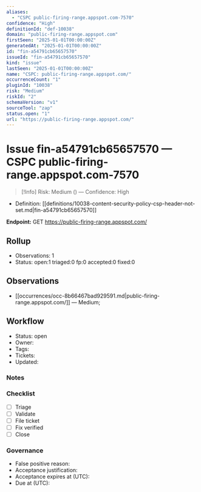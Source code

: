 ```yaml
---
aliases:
  - "CSPC public-firing-range.appspot.com-7570"
confidence: "High"
definitionId: "def-10038"
domain: "public-firing-range.appspot.com"
firstSeen: "2025-01-01T00:00:00Z"
generatedAt: "2025-01-01T00:00:00Z"
id: "fin-a54791cb65657570"
issueId: "fin-a54791cb65657570"
kind: "issue"
lastSeen: "2025-01-01T00:00:00Z"
name: "CSPC: public-firing-range.appspot.com/"
occurrenceCount: "1"
pluginId: "10038"
risk: "Medium"
riskId: "2"
schemaVersion: "v1"
sourceTool: "zap"
status.open: "1"
url: "https://public-firing-range.appspot.com/"
---
```


# Issue fin-a54791cb65657570 — CSPC public-firing-range.appspot.com-7570

> [!Info]
> Risk: Medium () — Confidence: High

- Definition: [[definitions/10038-content-security-policy-csp-header-not-set.md|fin-a54791cb65657570]]

**Endpoint:** GET https://public-firing-range.appspot.com/

## Rollup

- Observations: 1
- Status: open:1 triaged:0 fp:0 accepted:0 fixed:0

## Observations

- [[occurrences/occ-8b66467bad929591.md|public-firing-range.appspot.com/]] — Medium; 

## Workflow

- Status: open
- Owner: 
- Tags: 
- Tickets: 
- Updated: 

### Notes


### Checklist

- [ ] Triage
- [ ] Validate
- [ ] File ticket
- [ ] Fix verified
- [ ] Close

### Governance

- False positive reason: 
- Acceptance justification: 
- Acceptance expires at (UTC): 
- Due at (UTC): 
